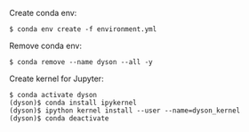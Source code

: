
Create conda env:
```shell
$ conda env create -f environment.yml
```

Remove conda env:
```shell
$ conda remove --name dyson --all -y
```


Create kernel for Jupyter:
```shell
$ conda activate dyson
(dyson)$ conda install ipykernel
(dyson)$ ipython kernel install --user --name=dyson_kernel
(dyson)$ conda deactivate
```